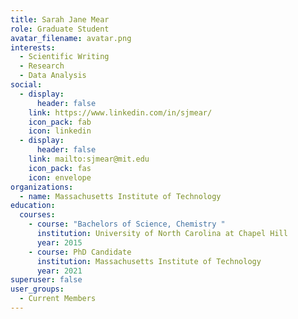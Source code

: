 ```yaml
---
title: Sarah Jane Mear
role: Graduate Student
avatar_filename: avatar.png
interests:
  - Scientific Writing
  - Research
  - Data Analysis
social:
  - display:
      header: false
    link: https://www.linkedin.com/in/sjmear/
    icon_pack: fab
    icon: linkedin
  - display:
      header: false
    link: mailto:sjmear@mit.edu
    icon_pack: fas
    icon: envelope
organizations:
  - name: Massachusetts Institute of Technology
education:
  courses:
    - course: "Bachelors of Science, Chemistry "
      institution: University of North Carolina at Chapel Hill
      year: 2015
    - course: PhD Candidate
      institution: Massachusetts Institute of Technology
      year: 2021
superuser: false
user_groups:
  - Current Members
---
```

